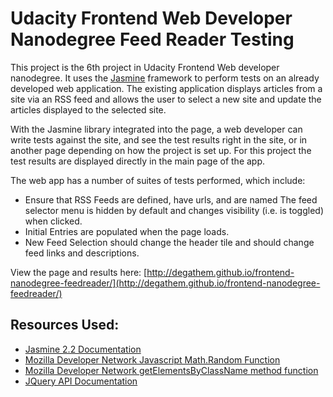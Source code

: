 # Udacity Frontend Web Developer Nanodegree Feed Reader Testing
This project is the 6th project in Udacity Frontend Web developer nanodegree.  It uses the [Jasmine](http://jasmine.github.io/) framework to perform tests on an already developed web application. The existing application displays articles from a site via an RSS feed and allows the user to select a new site and update the articles displayed to the selected site.

With the Jasmine library integrated into the page, a web developer can write tests against the site, and see the test results right in the site, or in another page depending on how the project is set up. For this project the test results are displayed directly in the main page of the app.

The web app has a number of suites of tests performed, which include:
* Ensure that RSS Feeds are defined, have urls, and are named
The feed selector menu is hidden by default and changes visibility (i.e. is toggled) when clicked.
* Initial Entries are populated when the page loads.
* New Feed Selection should change the header tile and should change feed links and descriptions.

View the page and results here: [http://degathem.github.io/frontend-nanodegree-feedreader/](http://degathem.github.io/frontend-nanodegree-feedreader/)

## Resources Used:
* [Jasmine 2.2 Documentation](http://jasmine.github.io/2.2/introduction.html)
* [Mozilla Developer Network Javascript Math.Random Function](https://developer.mozilla.org/en-US/docs/Web/JavaScript/Reference/Global_Objects/Math/random)
* [Mozilla Developer Network getElementsByClassName method function](https://developer.mozilla.org/en-US/docs/Web/API/Document/getElementsByClassName)
* [JQuery API Documentation](https://api.jquery.com/)